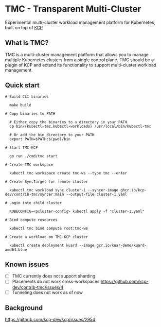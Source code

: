 # TMC - Transparent Multi-Cluster

Experimental multi-cluster workload management platform for Kubernetes, built on top of [KCP](https://github.com/kcp-dev/kcp)

## What is TMC?

TMC is a multi-cluster management platform that allows you to manage multiple Kubernetes clusters from a single control plane. TMC should be a plugin of KCP and extend its functionality to support multi-cluster workload management.

## Quick start

```
# Build CLI binaries

  make build

# Copy binaries to PATH

  # Either copy the binaries to a directory in your PATH
  cp bin/{kubectl-tmc,kubectl-workloads} /usr/local/bin/kubectl-tmc

  # Or add the bin directory to your PATH
  export PATH=$PATH:$(pwd)/bin

# Start TMC-KCP

  go run ./cmd/tmc start

# Create TMC workspace

  kubectl tmc workspace create tmc-ws --type tmc --enter

# Create SyncTarget for remote cluster

  kubectl tmc workload sync cluster-1 --syncer-image ghcr.io/kcp-dev/contrib-tmc/syncer:main --output-file cluster-1.yaml

# Login into child cluster

  KUBECONFIG=<pcluster-config> kubectl apply -f "cluster-1.yaml"

# Bind compute resources

  kubectl tmc bind compute root:tmc-ws

# Create a workload on TMC-KCP cluster

  kubectl create deployment kuard --image gcr.io/kuar-demo/kuard-amd64:blue
```

## Known issues

- [ ] TMC currently does not support sharding
- [ ] Placements do not work cross-workspaces https://github.com/kcp-dev/contrib-tmc/issues/4
- [ ] Tunneling does not work as of now

## Background

https://github.com/kcp-dev/kcp/issues/2954

